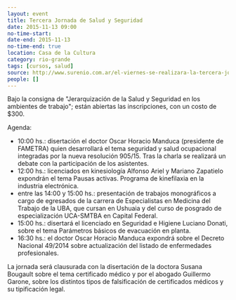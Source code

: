 ```yaml
---
layout: event 
title: Tercera Jornada de Salud y Seguridad
date: 2015-11-13 09:00
no-time-start: 
date-end: 2015-11-13
no-time-end: true
location: Casa de la Cultura
category: rio-grande
tags: [cursos, salud]
source: http://www.surenio.com.ar/el-viernes-se-realizara-la-tercera-jornada-de-salud-y-seguridad/
people: []
---
```


Bajo la consigna de "Jerarquización de la Salud y Seguridad en los ambientes de trabajo"; están abiertas las inscripciones, con un costo de $300.

Agenda:

- 10:00 hs.: disertación el doctor Oscar Horacio Manduca (presidente de FAMETRA) quien desarrollará el tema seguridad y salud ocupacional integradas por la nueva resolución 905/15. Tras la charla se realizará un debate con la participación de los asistentes.
- 12:00 hs.: licenciados en kinesiología Alfonso Ariel y Mariano Zapatielo expondrán el tema Pausas activas. Programa de kinefilaxia en la industria electrónica.
- entre las 14:00 y 15:00 hs.: presentación de trabajos monográficos a cargo de egresados de la carrera de Especialistas en Medicina del Trabajo de la UBA, que cursan en Ushuaia y del curso de posgrado de especialización UCA-SMTBA en Capital Federal.
- 15:00 hs.: disertará el licenciado en Seguridad e Higiene Luciano Donati, sobre el tema Parámetros básicos de evacuación en planta. 
- 16:30 hs.: el doctor Oscar Horacio Manduca expondrá sobre el Decreto Nacional 49/2014 sobre actualización del listado de enfermedades profesionales.

La jornada será clausurada con la disertación de la doctora Susana Bougault sobre el tema certificado médico y por el abogado Guillermo Garone, sobre los distintos tipos de falsificación de certificados médicos y su tipificación legal.